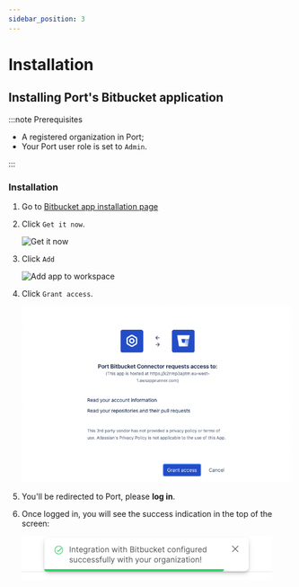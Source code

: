 ```yaml
---
sidebar_position: 3
---
```


# Installation

## Installing Port's Bitbucket application

:::note Prerequisites

- A registered organization in Port;
- Your Port user role is set to `Admin`.

:::

### Installation

<!-- 1. Go to the add-on management section of your workspace settings by going to the following URL: https://bitbucket.org/<mark>YOUR_WORKSPACE_NAME</mark>/workspace/settings/addon-management.

   :::info
   Remember to replace the highlighted section with your workspace name
   ::: -->

1. Go to [Bitbucket app installation page](https://marketplace.atlassian.com/apps/1229886/port-connector-for-bitbucket?hosting=cloud&tab=overview)

2. Click `Get it now`.

   ![Get it now](../../../../../static/img/integrations/bitbucket-app/BitbucketInstallationPage.png)

3. Click `Add`

   ![Add app to workspace](../../../../../static/img/integrations/bitbucket-app/AddAppToWorkspace.png)

4. Click `Grant access`.

   ![Bitbucket app installation choose repositories](../../../../../static/img/integrations/bitbucket-app/InstallAppRequestAccess.png)

5. You'll be redirected to Port, please **log in**.

6. Once logged in, you will see the success indication in the top of the screen:

   ![Bitbucket app installation success indication on Port](../../../../../static/img/integrations/bitbucket-app/BitbucketInstallationSuccess.png)
